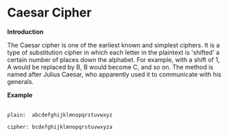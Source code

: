 # Caesar Cipher

<b>Introduction</b><br> 

The Caesar cipher is one of the earliest known and simplest ciphers. It is a type of substitution cipher in which each letter in the plaintext is 'shifted' a certain number of places down the alphabet. For example, with a shift of 1, A would be replaced by B, B would become C, and so on. The method is named after Julius Caesar, who apparently used it to communicate with his generals.

<b>Example</b><br>
<br>
```
plain:  abcdefghijklmnopqrstuvwxyz
```
```
cipher: bcdefghijklmnopqrstuvwxyza
```
